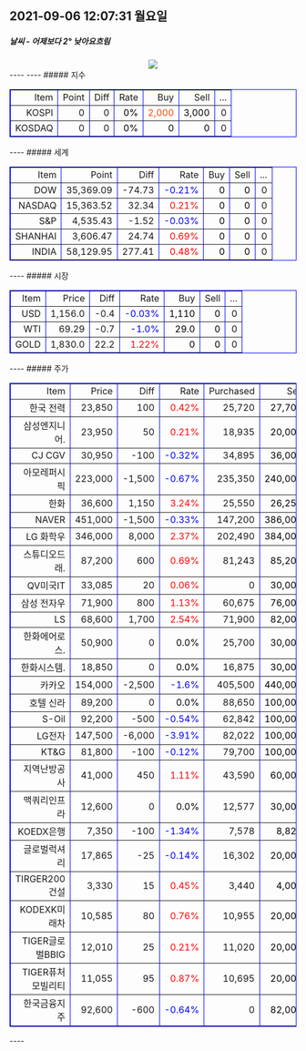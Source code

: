 ##  2021-09-06 12:07:31   월요일 
##### 날씨   -   어제보다 2° 낮아요흐림  
<center><img src="../img/naver_weather_week.png"></center>
----
----
##### 지수
<table border="1" bordercolor="blue" align = "center" >
<tr align = "right" > <td>Item</td><td>Point</td><td>Diff</td><td>Rate</td><td>Buy</td><td>Sell</td><td>...</td>  </tr>
<tr align = "right" > <td>KOSPI</td><td>0</td><td>0</td><td><font size="3" color="black" >0%</font> </td><td><font size="3" color="orangered">2,000</font></td><td><font size="3" color="black">3,000</font></td><td>0</td>  </tr>
<tr align = "right" > <td>KOSDAQ</td><td>0</td><td>0</td><td><font size="3" color="black" >0%</font> </td><td><font size="3" color="black">0</font></td><td><font size="3" color="black">0</font></td><td>0</td>  </tr>
</table>
----
##### 세계
<table border="1" bordercolor="blue" align = "center" >
<tr align = "right" > <td>Item</td><td>Point</td><td>Diff</td><td>Rate</td><td>Buy</td><td>Sell</td><td>...</td>  </tr>
<tr align = "right" > <td>DOW</td><td>35,369.09</td><td>-74.73</td><td><font size="3" color="blue" >-0.21%</font></td><td><font size="3" color="black">0</font></td><td><font size="3" color="black">0</font></td><td>0</td>  </tr>
<tr align = "right" > <td>NASDAQ</td><td>15,363.52</td><td>32.34</td><td><font size="3" color="red" >0.21%</font></td><td><font size="3" color="black">0</font></td><td><font size="3" color="black">0</font></td><td>0</td>  </tr>
<tr align = "right" > <td>S&P</td><td>4,535.43</td><td>-1.52</td><td><font size="3" color="blue" >-0.03%</font></td><td><font size="3" color="black">0</font></td><td><font size="3" color="black">0</font></td><td>0</td>  </tr>
<tr align = "right" > <td>SHANHAI</td><td>3,606.47</td><td>24.74</td><td><font size="3" color="red" >0.69%</font></td><td><font size="3" color="black">0</font></td><td><font size="3" color="black">0</font></td><td>0</td>  </tr>
<tr align = "right" > <td>INDIA</td><td>58,129.95</td><td>277.41</td><td><font size="3" color="red" >0.48%</font></td><td><font size="3" color="black">0</font></td><td><font size="3" color="black">0</font></td><td>0</td>  </tr>
</table>
----
##### 시장
<table border="1" bordercolor="blue" align = "center" >
<tr align = "right" > <td>Item</td><td>Price</td><td>Diff</td><td>Rate</td><td>Buy</td><td>Sell</td><td>...</td>  </tr>
<tr align = "right" > <td>USD</td><td>1,156.0</td><td>-0.4</td><td><font size="3" color="blue">-0.03%</font></td><td><font size="3" color="black">1,110</font></td><td><font size="3" color="black">0</font></td><td>0</td>  </tr>
<tr align = "right" > <td>WTI</td><td>69.29</td><td>-0.7</td><td><font size="3" color="blue">-1.0%</font></td><td><font size="3" color="black">29.0</font></td><td><font size="3" color="black">0</font></td><td>0</td>  </tr>
<tr align = "right" > <td>GOLD</td><td>1,830.0</td><td>22.2</td><td><font size="3" color="red">1.22%</font></td><td><font size="3" color="black">0</font></td><td><font size="3" color="black">0</font></td><td>0</td>  </tr>
</table>
----
##### 주가
<table border="1" bordercolor="blue" align = "center" >
<tr align = "right" > <td>Item</td><td>Price</td><td>Diff</td><td>Rate</td><td>Purchased</td><td>Sell</td><td>Buy</td>  </tr>
<tr align = "right" > <td>한국 전력</td><td>23,850</td><td>100</td><td><font size="3" color="red">0.42%</font></td><td>25,720</td><td><font size="3" color="black">27,700</font></td><td><font size="3" color="black">20,700</font></td>  </tr>
<tr align = "right" > <td>삼성엔지니어.</td><td>23,950</td><td>50</td><td><font size="3" color="red">0.21%</font></td><td>18,935</td><td><font size="3" color="black">20,000</font></td><td><font size="3" color="black">8,000</font></td>  </tr>
<tr align = "right" > <td>CJ CGV</td><td>30,950</td><td>-100</td><td><font size="3" color="blue">-0.32%</font></td><td>34,895</td><td><font size="3" color="black">36,000</font></td><td><font size="3" color="black">0</font></td>  </tr>
<tr align = "right" > <td>아모레퍼시픽</td><td>223,000</td><td>-1,500</td><td><font size="3" color="blue">-0.67%</font></td><td>235,350</td><td><font size="3" color="black">240,000</font></td><td><font size="3" color="black">130,000</font></td>  </tr>
<tr align = "right" > <td>한화</td><td>36,600</td><td>1,150</td><td><font size="3" color="red">3.24%</font></td><td>25,550</td><td><font size="3" color="black">26,250</font></td><td><font size="3" color="black">26,250</font></td>  </tr>
<tr align = "right" > <td>NAVER</td><td>451,000</td><td>-1,500</td><td><font size="3" color="blue">-0.33%</font></td><td>147,200</td><td><font size="3" color="black">386,000</font></td><td><font size="3" color="black">286,000</font></td>  </tr>
<tr align = "right" > <td>LG 화학우</td><td>346,000</td><td>8,000</td><td><font size="3" color="red">2.37%</font></td><td>202,490</td><td><font size="3" color="black">384,000</font></td><td><font size="3" color="orangered">384,000</font></td>  </tr>
<tr align = "right" > <td>스튜디오드래.</td><td>87,200</td><td>600</td><td><font size="3" color="red">0.69%</font></td><td>81,243</td><td><font size="3" color="black">85,200</font></td><td><font size="3" color="black">85,200</font></td>  </tr>
<tr align = "right" > <td>QV미국IT</td><td>33,085</td><td>20</td><td><font size="3" color="red">0.06%</font></td><td>0</td><td><font size="3" color="black">30,000</font></td><td><font size="3" color="black">20,000</font></td>  </tr>
<tr align = "right" > <td>삼성 전자우</td><td>71,900</td><td>800</td><td><font size="3" color="red">1.13%</font></td><td>60,675</td><td><font size="3" color="black">76,000</font></td><td><font size="3" color="black">55,000</font></td>  </tr>
<tr align = "right" > <td>LS</td><td>68,600</td><td>1,700</td><td><font size="3" color="red">2.54%</font></td><td>71,900</td><td><font size="3" color="black">82,000</font></td><td><font size="3" color="black">60,000</font></td>  </tr>
<tr align = "right" > <td>한화에어로스.</td><td>50,900</td><td>0</td><td><font size="3" color="black">0.0%</font></td><td>25,700</td><td><font size="3" color="black">30,000</font></td><td><font size="3" color="black">24,000</font></td>  </tr>
<tr align = "right" > <td>한화시스템.</td><td>18,850</td><td>0</td><td><font size="3" color="black">0.0%</font></td><td>16,875</td><td><font size="3" color="black">30,000</font></td><td><font size="3" color="black">14,000</font></td>  </tr>
<tr align = "right" > <td>카카오</td><td>154,000</td><td>-2,500</td><td><font size="3" color="blue">-1.6%</font></td><td>405,500</td><td><font size="3" color="black">440,000</font></td><td><font size="3" color="orangered">400,000</font></td>  </tr>
<tr align = "right" > <td>호텔 신라</td><td>89,200</td><td>0</td><td><font size="3" color="black">0.0%</font></td><td>88,650</td><td><font size="3" color="black">100,000</font></td><td><font size="3" color="black">70,000</font></td>  </tr>
<tr align = "right" > <td>S-Oil</td><td>92,200</td><td>-500</td><td><font size="3" color="blue">-0.54%</font></td><td>62,842</td><td><font size="3" color="black">100,000</font></td><td><font size="3" color="black">50,000</font></td>  </tr>
<tr align = "right" > <td>LG전자</td><td>147,500</td><td>-6,000</td><td><font size="3" color="blue">-3.91%</font></td><td>82,022</td><td><font size="3" color="black">100,000</font></td><td><font size="3" color="black">60,000</font></td>  </tr>
<tr align = "right" > <td>KT&G</td><td>81,800</td><td>-100</td><td><font size="3" color="blue">-0.12%</font></td><td>79,700</td><td><font size="3" color="black">100,000</font></td><td><font size="3" color="black">70,000</font></td>  </tr>
<tr align = "right" > <td>지역난방공사</td><td>41,000</td><td>450</td><td><font size="3" color="red">1.11%</font></td><td>43,590</td><td><font size="3" color="black">60,000</font></td><td><font size="3" color="black">30,000</font></td>  </tr>
<tr align = "right" > <td>맥쿼리인프라</td><td>12,600</td><td>0</td><td><font size="3" color="black">0.0%</font></td><td>12,577</td><td><font size="3" color="black">30,000</font></td><td><font size="3" color="black">10,000</font></td>  </tr>
<tr align = "right" > <td>KOEDX은행</td><td>7,350</td><td>-100</td><td><font size="3" color="blue">-1.34%</font></td><td>7,578</td><td><font size="3" color="black">8,825</font></td><td><font size="3" color="black">6,225</font></td>  </tr>
<tr align = "right" > <td>글로벌럭셔리</td><td>17,865</td><td>-25</td><td><font size="3" color="blue">-0.14%</font></td><td>16,302</td><td><font size="3" color="black">20,000</font></td><td><font size="3" color="black">10,000</font></td>  </tr>
<tr align = "right" > <td>TIRGER200건설</td><td>3,330</td><td>15</td><td><font size="3" color="red">0.45%</font></td><td>3,440</td><td><font size="3" color="black">4,000</font></td><td><font size="3" color="black">3,000</font></td>  </tr>
<tr align = "right" > <td>KODEXK미래차</td><td>10,585</td><td>80</td><td><font size="3" color="red">0.76%</font></td><td>10,955</td><td><font size="3" color="black">20,000</font></td><td><font size="3" color="black">10,000</font></td>  </tr>
<tr align = "right" > <td>TIGER글로벌BBIG</td><td>12,010</td><td>25</td><td><font size="3" color="red">0.21%</font></td><td>11,020</td><td><font size="3" color="black">20,000</font></td><td><font size="3" color="black">10,000</font></td>  </tr>
<tr align = "right" > <td>TIGER퓨처모빌리티</td><td>11,055</td><td>95</td><td><font size="3" color="red">0.87%</font></td><td>10,695</td><td><font size="3" color="black">20,000</font></td><td><font size="3" color="black">10,000</font></td>  </tr>
<tr align = "right" > <td>한국금융지주</td><td>92,600</td><td>-600</td><td><font size="3" color="blue">-0.64%</font></td><td>0</td><td><font size="3" color="black">82,000</font></td><td><font size="3" color="black">60,000</font></td>  </tr>
</table>
----
